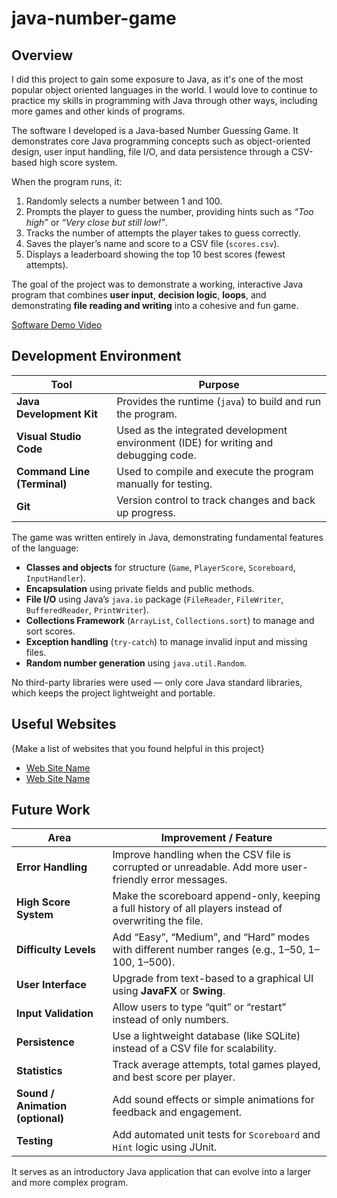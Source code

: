 # java-number-game
## Overview

I did this project to gain some exposure to Java, as it's one of the most popular object oriented languages in the world. I would love to continue to practice my skills in programming with Java through other ways, including more games and other kinds of programs.

The software I developed is a Java-based Number Guessing Game.
It demonstrates core Java programming concepts such as object-oriented design, user input handling, file I/O, and data persistence through a CSV-based high score system.

When the program runs, it:

1. Randomly selects a number between 1 and 100.
2. Prompts the player to guess the number, providing hints such as *“Too high”* or *“Very close but still low!”*.
3. Tracks the number of attempts the player takes to guess correctly.
4. Saves the player’s name and score to a CSV file (`scores.csv`).
5. Displays a leaderboard showing the top 10 best scores (fewest attempts).

The goal of the project was to demonstrate a working, interactive Java program that combines **user input**, **decision logic**, **loops**, and demonstrating **file reading and writing** into a cohesive and fun game.

[Software Demo Video](https://youtu.be/tFfLWO_zupU)

## Development Environment

| Tool                                   | Purpose                                                                              |
| -------------------------------------- | ------------------------------------------------------------------------------------ |
| **Java Development Kit**         | Provides the runtime (`java`) to build and run the program.   |
| **Visual Studio Code** | Used as the integrated development environment (IDE) for writing and debugging code. |
| **Command Line (Terminal)**            | Used to compile and execute the program manually for testing.                        |
| **Git**                     | Version control to track changes and back up progress.                               |

The game was written entirely in Java, demonstrating fundamental features of the language:

* **Classes and objects** for structure (`Game`, `PlayerScore`, `Scoreboard`, `InputHandler`).
* **Encapsulation** using private fields and public methods.
* **File I/O** using Java’s `java.io` package (`FileReader`, `FileWriter`, `BufferedReader`, `PrintWriter`).
* **Collections Framework** (`ArrayList`, `Collections.sort`) to manage and sort scores.
* **Exception handling** (`try-catch`) to manage invalid input and missing files.
* **Random number generation** using `java.util.Random`.

No third-party libraries were used — only core Java standard libraries, which keeps the project lightweight and portable.

## Useful Websites

{Make a list of websites that you found helpful in this project}

- [Web Site Name](http://url.link.goes.here)
- [Web Site Name](http://url.link.goes.here)

## Future Work

| Area                             | Improvement / Feature                                                                                   |
| -------------------------------- | ------------------------------------------------------------------------------------------------------- |
| **Error Handling**               | Improve handling when the CSV file is corrupted or unreadable. Add more user-friendly error messages.   |
| **High Score System**            | Make the scoreboard append-only, keeping a full history of all players instead of overwriting the file. |
| **Difficulty Levels**            | Add “Easy”, “Medium”, and “Hard” modes with different number ranges (e.g., 1–50, 1–100, 1–500).         |
| **User Interface**               | Upgrade from text-based to a graphical UI using **JavaFX** or **Swing**.                                |
| **Input Validation**             | Allow users to type “quit” or “restart” instead of only numbers.                                        |
| **Persistence**                  | Use a lightweight database (like SQLite) instead of a CSV file for scalability.                         |
| **Statistics**                   | Track average attempts, total games played, and best score per player.                                  |
| **Sound / Animation (optional)** | Add sound effects or simple animations for feedback and engagement.                                     |
| **Testing**                      | Add automated unit tests for `Scoreboard` and `Hint` logic using JUnit.                                 |

It serves as an introductory Java application that can evolve into a larger and more complex program.
